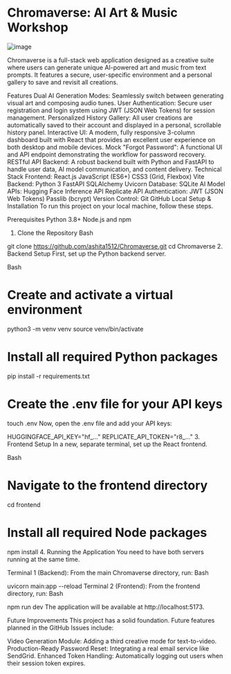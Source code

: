 # Chromaverse: AI Art & Music Workshop
![image](https://github.com/user-attachments/assets/4f66d391-2ef3-4674-befa-5a7b3675d678)

Chromaverse is a full-stack web application designed as a creative suite where users can generate unique AI-powered art and music from text prompts. It features a secure, user-specific environment and a personal gallery to save and revisit all creations.


Features
Dual AI Generation Modes: Seamlessly switch between generating visual art and composing audio tunes.
User Authentication: Secure user registration and login system using JWT (JSON Web Tokens) for session management.
Personalized History Gallery: All user creations are automatically saved to their account and displayed in a personal, scrollable history panel.
Interactive UI: A modern, fully responsive 3-column dashboard built with React that provides an excellent user experience on both desktop and mobile devices.
Mock "Forgot Password": A functional UI and API endpoint demonstrating the workflow for password recovery.
RESTful API Backend: A robust backend built with Python and FastAPI to handle user data, AI model communication, and content delivery.
Technical Stack
Frontend: React.js JavaScript (ES6+) CSS3 (Grid, Flexbox) Vite
Backend: Python 3 FastAPI SQLAlchemy Uvicorn
Database: SQLite
AI Model APIs: Hugging Face Inference API Replicate API
Authentication: JWT (JSON Web Tokens) Passlib (bcrypt)
Version Control: Git GitHub
Local Setup & Installation
To run this project on your local machine, follow these steps.

Prerequisites
Python 3.8+
Node.js and npm
1. Clone the Repository
Bash

git clone https://github.com/ashita1512/Chromaverse.git
cd Chromaverse
2. Backend Setup
First, set up the Python backend server.

Bash

# Create and activate a virtual environment
python3 -m venv venv
source venv/bin/activate

# Install all required Python packages
pip install -r requirements.txt

# Create the .env file for your API keys
touch .env
Now, open the .env file and add your API keys:

HUGGINGFACE_API_KEY="hf_..."
REPLICATE_API_TOKEN="r8_..."
3. Frontend Setup
In a new, separate terminal, set up the React frontend.

Bash

# Navigate to the frontend directory
cd frontend

# Install all required Node packages
npm install
4. Running the Application
You need to have both servers running at the same time.

Terminal 1 (Backend): From the main Chromaverse directory, run:
Bash

uvicorn main:app --reload
Terminal 2 (Frontend): From the frontend directory, run:
Bash

npm run dev
The application will be available at http://localhost:5173.

Future Improvements
This project has a solid foundation. Future features planned in the GitHub Issues include:

Video Generation Module: Adding a third creative mode for text-to-video.
Production-Ready Password Reset: Integrating a real email service like SendGrid.
Enhanced Token Handling: Automatically logging out users when their session token expires.
